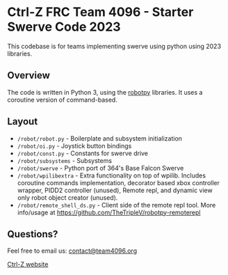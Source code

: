 # Ctrl-Z FRC Team 4096 - Starter Swerve Code 2023

This codebase is for teams implementing swerve using python using 2023 libraries.

## Overview

The code is written in Python 3, using the [robotpy](http://robotpy.readthedocs.io/en/latest/) libraries. It uses a coroutine version of command-based.

## Layout

- `/robot/robot.py` - Boilerplate and subsystem initialization
- `/robot/oi.py` - Joystick button bindings
- `/robot/const.py` - Constants for swerve drive
- `/robot/subsystems` - Subsystems
- `/robot/swerve` - Python port of 364's Base Falcon Swerve
- `/robot/wpilibextra` - Extra functionality on top of wpilib. Includes coroutine commands implementation, decorator based xbox controller wrapper, PIDD2 controller (unused), Remote repl, and dynamic view only robot object creator (unused).
- `/robot/remote_shell_ds.py` - Client side of the remote repl tool. More info/usage at https://github.com/TheTripleV/robotpy-remoterepl


## Questions?

Feel free to email us:
contact@team4096.org

[Ctrl-Z website](http://team4096.org/)
